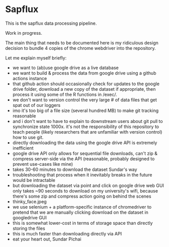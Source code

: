 # Sapflux

This is the sapflux data processing pipeline.

Work in progress.

The main thing that needs to be documented here is my ridiculous design decision to bundle 4 copies of the chrome webdriver into the repository.

Let me explain myself briefly:

- we want to (ab)use google drive as a live database
- we want to build & process the data from google drive using a github actions instance
- that github action should occasionally check for updates to the google drive folder, download a new copy of the dataset if appropriate, then process it using some of the R functions in /exec/.
- we don't want to version control the very large # of data files that get spat out of our loggers
- imo it's too big of a file size (several hundred MB) to make git tracking reasonable
- and i don't want to have to explain to downstream users about git pull to synchronize state 1000x. it's not the responsibility of this repository to teach people (likely researchers that are unfamiliar with version control) how to use git.
- directly downloading the data using the google drive API is extremely inefficient
- google drive API only allows for sequential file downloads, can't zip & compress server-side via the API (reasonable, probably designed to prevent use-cases like mine)
- takes 30-60 minutes to download the dataset Sundar's way
- troubleshooting that process when it inevitably breaks in the future would be intractable
- but downloading the dataset via point and click on google drive web GUI only takes ~90 seconds to download on my university's wifi, because there's some zip and compress action going on behind the scenes
- thinky_face.jpeg
- we use selenium + a platform-specific instance of chromedriver to pretend that we are manually clicking download on the dataset in googledrive GUI
- this is somewhat lower-cost in terms of storage space than directly storing the files
- this is much faster than downloading directly via API
- eat your heart out, Sundar Pichai